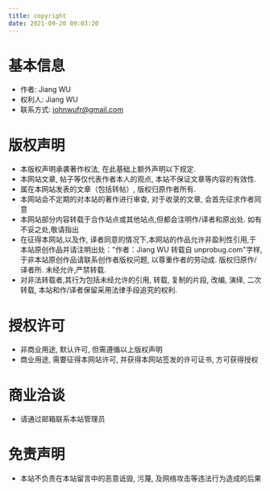 ```yaml
---
title: copyright
date: 2021-09-20 09:03:20
---
```

# 基本信息
- 作者: Jiang WU
- 权利人: Jiang WU
- 联系方式: johnwufr@gmail.com

# 版权声明
- 本版权声明承袭著作权法, 在此基础上额外声明以下规定.
- 本网站文章, 帖子等仅代表作者本人的观点, 本站不保证文章等内容的有效性.
- 属在本网站发表的文章（包括转帖）, 版权归原作者所有.
- 本网站会不定期的对本站的著作进行审查, 对于收录的文章, 会首先征求作者同意
- 本网站部分内容转载于合作站点或其他站点,但都会注明作/译者和原出处. 如有不妥之处,敬请指出
- 在征得本网站,以及作, 译者同意的情况下,本网站的作品允许非盈利性引用,于本站原创作品并请注明出处："作者：Jiang WU 转载自 unprobug.com"字样, 于非本站原创作品请联系创作者版权问题, 以尊重作者的劳动成. 版权归原作/译者所. 未经允许,严禁转载.
- 对非法转载者,其行为包括未经允许的引用, 转载, 复制的片段, 改编, 演绎, 二次转载, 本站和作/译者保留采用法律手段追究的权利.

# 授权许可
- 非商业用途, 默认许可, 但需遵循以上版权声明
- 商业用途, 需要征得本网站许可, 并获得本网站签发的许可证书, 方可获得授权

# 商业洽谈
- 请通过邮箱联系本站管理员

# 免责声明
- 本站不负责在本站留言中的恶意诋毁, 污蔑, 及网络攻击等违法行为造成的后果